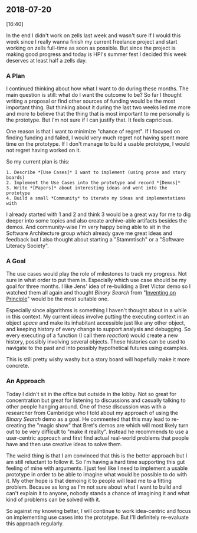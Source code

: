 ## 2018-07-20

[16:40]

In the end I didn't work on zells last week and wasn't sure if I would this week since I really wanna finish my current freelance project and start working on zells full-time as soon as possible. But since the project is making good progress and today is HPI's summer fest I decided this week deserves at least half a zells day.


### A Plan

I continued thinking about how what I want to do during these months. The main question is still: what do I want the outcome to be? So far I thought writing a proposal or find other sources of funding would be the most important thing. But thinking about it during the last two weeks led me more and more to believe that the thing that is most important to me personally is the prototype. But I'm not sure if I can justify that. It feels capricious.

One reason is that I want to minimize "chance of regret". If I focused on finding funding and failed, I would very much regret not having spent more time on the prototype. If I don't manage to build a usable prototype, I would not regret having worked on it.

So my current plan is this:

	1. Describe *[Use Cases]* I want to implement (using prose and story boards)
	2. Implement the Use Cases into the prototype and record *[Demos]*
	3. Write *[Papers]* about interesting ideas and went into the prototype
	4. Build a small *Community* to iterate my ideas and implementations with
	
I already started with 1 and 2 and think 3 would be a great way for me to dig deeper into some topics and also create archive-able artifacts besides the demos. And community-wise I'm very happy being able to sit in the Software Architecture group which already gave me great ideas and feedback but I also thought about starting a "Stammtisch" or a "Software Literacy Society".
	
	
### A Goal
	
The use cases would play the role of milestones to track my progress. Not sure in what order to put them in. Especially which use case should be my goal for three months. I like Jens' idea of re-building a Bret Victor demo so I watched them all again and thought *Binary Search* from "[Inventing on Principle]" would be the most suitable one.

Especially since algorithms is something I haven't thought about in a while in this context. My current ideas involve putting the executing context in an object *space* and make its inhabitant accessible just like any other object, and keeping history of every change to support analysis and debugging. So every executing of a function (I call them *reaction*) would create a new history, possibly involving several objects. These histories can be used to navigate to the past and into possibly hypothetical futures using examples.

This is still pretty wishy washy but a story board will hopefully make it more concrete.


### An Approach

Today I didn't sit in the office but outside in the lobby. Not so great for concentration but great for listening to discussions and casually talking to other people hanging around. One of these discussion was with a researcher from Cambridge who I told about my approach of using the *Binary Search* demo as a goal. He commented that this may lead to re-creating the "magic show" that Bret's demos are which will most likely turn out to be very difficult to "make it reality". Instead he recommends to use a user-centric approach and first find actual real-world problems that people have and then use creative ideas to solve them.

The weird thing is that I am convinced that this is the better approach but I am still reluctant to follow it. So I'm having a hard time supporting this gut feeling of mine with arguments. I just feel like I need to implement a usable prototype in order to be able to imagine what would be possible to do with it. My other hope is that demoing it to people will lead me to a fitting problem. Because as long as I'm not sure about what I want to build and can't explain it to anyone, nobody stands a chance of imagining it and what kind of problems can be solved with it.

So against my knowing better, I will continue to work idea-centric and focus on implementing use cases into the prototype. But I'll definitely re-evaluate this approach regularly.


[Use Cases]: https://github.com/zells/project/blob/master/use_cases.md
[Demos]: https://www.youtube.com/playlist?list=PLwia5ezffHz7ZqBqAAWeKsQj_AjPTgtNA
[Papers]: https://www.cis.upenn.edu/~sweirich/icfp-plmw15/slides/peyton-jones.pdf
[Inventing on Principle]: https://vimeo.com/36579366